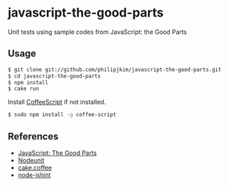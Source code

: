 javascript-the-good-parts
=========================

Unit tests using sample codes from JavaScript: the Good Parts

## Usage

   ```bash
   $ git clone git://github.com/philipjkim/javascript-the-good-parts.git
   $ cd javascript-the-good-parts
   $ npm install
   $ cake run
   ```

Install [CoffeeScript](http://coffeescript.org/) if not installed.

   ```bash
   $ sudo npm install -g coffee-script
   ```

## References

* [JavaScript: The Good Parts](http://www.amazon.com/JavaScript-Good-Parts-Douglas-Crockford/dp/0596517742)
* [Nodeunit](https://github.com/caolan/nodeunit/)
* [cake.coffee](http://coffeescript.org/documentation/docs/cake.html)
* [node-jshint](https://github.com/jshint/node-jshint/)
